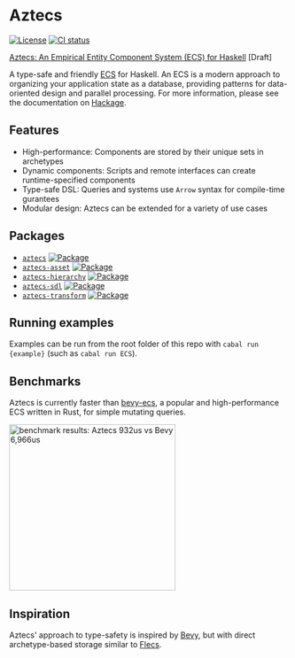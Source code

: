 # Aztecs

[![License](https://img.shields.io/badge/license-BSD3-blue.svg)](https://github.com/matthunz/aztecs/blob/main/LICENSE)
[![CI status](https://github.com/matthunz/aztecs/actions/workflows/ci.yml/badge.svg)](https://github.com/matthunz/aztecs/actions)

[Aztecs: An Empirical Entity Component System (ECS) for Haskell](https://github.com/matthunz/paper) [Draft]

A type-safe and friendly [ECS](https://en.wikipedia.org/wiki/Entity_component_system) for Haskell.
An ECS is a modern approach to organizing your application state as a database,
providing patterns for data-oriented design and parallel processing.
For more information, please see the documentation on [Hackage](https://hackage.haskell.org/package/aztecs/docs/Data-Aztecs.html).

## Features

- High-performance: Components are stored by their unique sets in archetypes
- Dynamic components: Scripts and remote interfaces can create runtime-specified components
- Type-safe DSL: Queries and systems use `Arrow` syntax for compile-time gurantees
- Modular design: Aztecs can be extended for a variety of use cases

## Packages

- [`aztecs`](https://github.com/matthunz/aztecs/blob/main/packages/aztecs) [![Package](https://img.shields.io/hackage/v/aztecs.svg)](https://hackage.haskell.org/package/aztecs)
- [`aztecs-asset`](https://github.com/matthunz/aztecs/blob/main/packages/aztecs-asset) [![Package](https://img.shields.io/hackage/v/aztecs-asset.svg)](https://hackage.haskell.org/package/aztecs-asset)
- [`aztecs-hierarchy`](https://github.com/matthunz/aztecs/blob/main/packages/aztecs-hierarchy) [![Package](https://img.shields.io/hackage/v/aztecs-hierarchy.svg)](https://hackage.haskell.org/package/aztecs-hierarchy)
- [`aztecs-sdl`](https://github.com/matthunz/aztecs/blob/main/packages/aztecs-sdl) [![Package](https://img.shields.io/hackage/v/aztecs-sdl.svg)](https://hackage.haskell.org/package/aztecs-sdl)
- [`aztecs-transform`](https://github.com/matthunz/aztecs/blob/main/packages/aztecs-transform) [![Package](https://img.shields.io/hackage/v/aztecs-transform.svg)](https://hackage.haskell.org/package/aztecs-transform)

## Running examples

Examples can be run from the root folder of this repo with `cabal run {example}` (such as `cabal run ECS`).

## Benchmarks

Aztecs is currently faster than [bevy-ecs](https://github.com/bevyengine/bevy/), a popular and high-performance ECS written in Rust, for simple mutating queries.

<img alt="benchmark results: Aztecs 932us vs Bevy 6,966us" width=300 src="https://github.com/user-attachments/assets/d4b52548-0d68-428b-85d6-019428ecc0d0" />

## Inspiration

Aztecs' approach to type-safety is inspired by [Bevy](https://github.com/bevyengine/bevy/),
but with direct archetype-based storage similar to [Flecs](https://github.com/SanderMertens/flecs).
